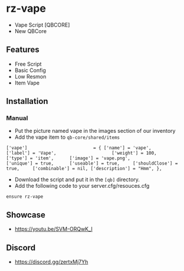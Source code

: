 # rz-vape
- Vape Script [QBCORE]
- New QBCore

## Features
- Free Script
- Basic Config
- Low Resmon
- Item Vape

## Installation
### Manual
- Put the picture named vape in the images section of our inventory
- Add the vape item to `qb-core/shared/items` 
```
['vape'] 						 = { ['name'] = 'vape', 						['label'] = 'Vape', 					['weight'] = 100, 		['type'] = 'item', 		['image'] = 'vape.png',					['unique'] = true, 		['useable'] = true, 	['shouldClose'] = true, 	['combinable'] = nil, ['description'] = "Hmm", },
```
- Download the script and put it in the `[qb]` directory.
- Add the following code to your server.cfg/resouces.cfg
```
ensure rz-vape
```
## Showcase
- https://youtu.be/SVM-ORQwK_I
## Discord
- https://discord.gg/zertxMj7Yh
